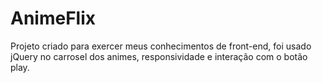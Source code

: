 # AnimeFlix
Projeto criado para exercer meus conhecimentos de front-end, foi usado jQuery no carrosel dos animes, responsividade e interação com o botão play.
